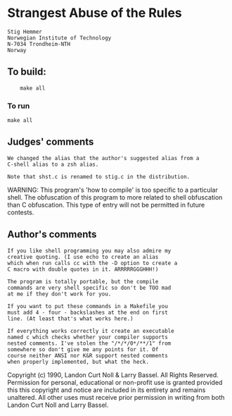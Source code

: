# Strangest Abuse of the Rules

	Stig Hemmer
	Norwegian Institute of Technology
	N-7034 Trondheim-NTH
	Norway 

## To build:

        make all

### To run

	make all

## Judges' comments

    We changed the alias that the author's suggested alias from a
    C-shell alias to a zsh alias.

    Note that shst.c is renamed to stig.c in the distribution.

WARNING: This program's 'how to compile' is too specific to a particular
	 shell.  The obfuscation of this program to more related to
	 shell obfuscation than C obfuscation.  This type of entry will 
	 not be permitted in future contests.

## Author's comments

    If you like shell programming you may also admire my
    creative quoting. (I use echo to create an alias
    which when run calls cc with the -D option to create a
    C macro with double quotes in it. ARRRRRGGGHHH!)

    The program is totally portable, but the compile
    commands are very shell specific so don't be TOO mad
    at me if they don't work for you.

    If you want to put these commands in a Makefile you
    must add 4 - four - backslashes at the end on first
    line. (At least that's what works here.)

    If everything works correctly it create an executable
    named c which checks whether your compiler supports
    nested comments. I've stolen the "/*/*/0*/**/1" from
    somewhere so don't give me any points for it. Of
    course neither ANSI nor K&R support nested comments
    when properly implemented, but what the heck. 

Copyright (c) 1990, Landon Curt Noll & Larry Bassel.
All Rights Reserved.  Permission for personal, educational or non-profit use is
granted provided this this copyright and notice are included in its entirety
and remains unaltered.  All other uses must receive prior permission in writing
from both Landon Curt Noll and Larry Bassel.
